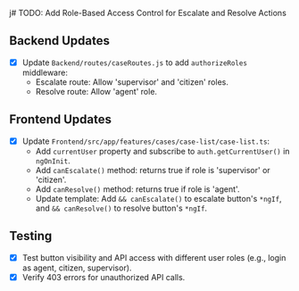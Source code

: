 j# TODO: Add Role-Based Access Control for Escalate and Resolve Actions

## Backend Updates
- [x] Update `Backend/routes/caseRoutes.js` to add `authorizeRoles` middleware:
  - Escalate route: Allow 'supervisor' and 'citizen' roles.
  - Resolve route: Allow 'agent' role.

## Frontend Updates
- [x] Update `Frontend/src/app/features/cases/case-list/case-list.ts`:
  - Add `currentUser` property and subscribe to `auth.getCurrentUser()` in `ngOnInit`.
  - Add `canEscalate()` method: returns true if role is 'supervisor' or 'citizen'.
  - Add `canResolve()` method: returns true if role is 'agent'.
  - Update template: Add `&& canEscalate()` to escalate button's `*ngIf`, and `&& canResolve()` to resolve button's `*ngIf`.

## Testing
- [x] Test button visibility and API access with different user roles (e.g., login as agent, citizen, supervisor).
- [x] Verify 403 errors for unauthorized API calls.
